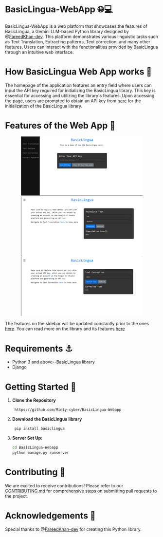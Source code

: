 # BasicLingua-WebApp 🌐💻

BasicLingua-WebApp is a web platform that showcases the features of BasicLingua, a Gemini LLM-based Python library designed by @[FareedKhan-dev](https://github.com/FareedKhan-dev). This platform demonstrates various linguistic tasks such as Text Translation, Extracting patterns, Text correction, and many other features. Users can interact with the functionalities provided by BasicLingua through an intuitive web interface.

# How BasicLingua Web App works :wrench:

The homepage of the application features an entry field where users can input the API key required for initializing the BasicLingua library. This key is essential for accessing and utilizing the library's features. Upon accessing the page, users are prompted to obtain an API key from [here](https://aistudio.google.com/app/apikey) for the initialization of the BasicLingua library.

# Features of the Web App :dart:
<p align="center">
  <img src="images/Screenshot (229).png" width="400">
  <img src="images/Screenshot (233).png" width="400">
  <img src="images/Screenshot (234).png" width="400">
</p>

The features on the sidebar will be updated constantly prior to the ones [here](https://github.com/FareedKhan-dev/basiclingua-LLM-Based-NLP#features-of-the-library). You can read more on the library and its features [here]()

# Requirements :anchor:

- Python 3 and above--BasicLingua library
- Django

# Getting Started :ferris_wheel:

1. **Clone the Repository**
   ```sh
    https://github.com/Minty-cyber/BasicLingua-Webapp
   ```
2. **Download the BasicLingua library**
   ```sh
    pip install basiclingua
   ```

2. **Server Set Up:**
   ```sh
   cd BasicLingua-Webapp
   python manage.py runserver
   ```

# Contributing 🤝

We are excited to receive contributions! Please refer to our [CONTRIBUTING.md](https://github.com/Minty-cyber/BasicLingua-Webapp/edit/main/CONTRIBUTING.md) for comprehensive steps on submitting pull requests to the project.


# Acknowledgements :pray:

Special thanks to @[FareedKhan-dev](https://github.com/FareedKhan-dev) for creating this Python library.
   




